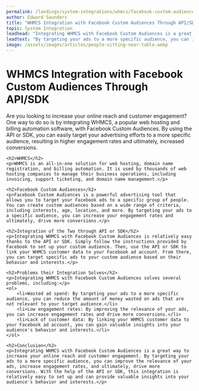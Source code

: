 ```yaml
---
permalink: /landings/system-integrations/whmcs/facebook-custom-audiences
author: Edward Saunders
title: "WHMCS Integration with Facebook Custom Audiences Through API/SDK"
topic: System Integration
leadhead: "Integrating WHMCS with Facebook Custom Audiences is a great way to increase your online reach and customer engagement"
leadtext: "By targeting your ads to a more specific audience, you can improve the relevance of your ads, increase engagement rates, and ultimately, drive more conversions. With the help of the API or SDK, this integration is relatively easy to set up and can provide valuable insights into your audience's behavior and interests."
image: /assets/images/articles/people-sitting-near-table.webp
---
```

<div class="arttext">	<h1>WHMCS Integration with Facebook Custom Audiences Through API/SDK</h1>
	<p>Are you looking to increase your online reach and customer engagement? One way to do so is by integrating WHMCS, a popular web hosting and billing automation software, with Facebook Custom Audiences. By using the API or SDK, you can easily target your advertising efforts to a more specific audience, resulting in higher engagement rates and ultimately, increased conversions.</p>
	
	<h2>WHMCS</h2>
	<p>WHMCS is an all-in-one solution for web hosting, domain name registration, and billing automation. It is used by thousands of web hosting companies to manage their business operations, including invoicing, support ticketing, and domain name management.</p>
	
	<h2>Facebook Custom Audiences</h2>
	<p>Facebook Custom Audiences is a powerful advertising tool that allows you to target your Facebook ads to a specific group of people. You can create custom audiences based on a wide range of criteria, including interests, age, location, and more. By targeting your ads to a specific audience, you can increase your engagement rates and ultimately, drive more conversions.</p>
	
	<h2>Integration of the Two through API or SDK</h2>
	<p>Integrating WHMCS with Facebook Custom Audiences is relatively easy thanks to the API or SDK. Simply follow the instructions provided by Facebook to set up your custom audience. Then, use the API or SDK to link your WHMCS customer data to your Facebook ad account. From there, you can target specific ads to your custom audience based on their behavior and interests.</p>
	
	<h2>Problems their Integration Solves</h2>
	<p>Integrating WHMCS with Facebook Custom Audiences solves several problems, including:</p>
	<ol>
		<li>Wasted ad spend: By targeting your ads to a more specific audience, you can reduce the amount of money wasted on ads that are not relevant to your target audience.</li>
		<li>Low engagement rates: By improving the relevance of your ads, you can increase engagement rates and drive more conversions.</li>
		<li>Lack of customer data: By linking your WHMCS customer data to your Facebook ad account, you can gain valuable insights into your audience's behavior and interests.</li>
	</ol>
	
	<h2>Conclusion</h2>
	<p>Integrating WHMCS with Facebook Custom Audiences is a great way to increase your online reach and customer engagement. By targeting your ads to a more specific audience, you can improve the relevance of your ads, increase engagement rates, and ultimately, drive more conversions. With the help of the API or SDK, this integration is relatively easy to set up and can provide valuable insights into your audience's behavior and interests.</p>
</div>